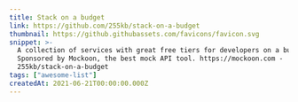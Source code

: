 ```yaml
---
title: Stack on a budget
link: https://github.com/255kb/stack-on-a-budget
thumbnail: https://github.githubassets.com/favicons/favicon.svg
snippet: >-
  A collection of services with great free tiers for developers on a budget.
  Sponsored by Mockoon, the best mock API tool. https://mockoon.com -
  255kb/stack-on-a-budget
tags: ["awesome-list"]
createdAt: 2021-06-21T00:00:00.000Z
---
```


